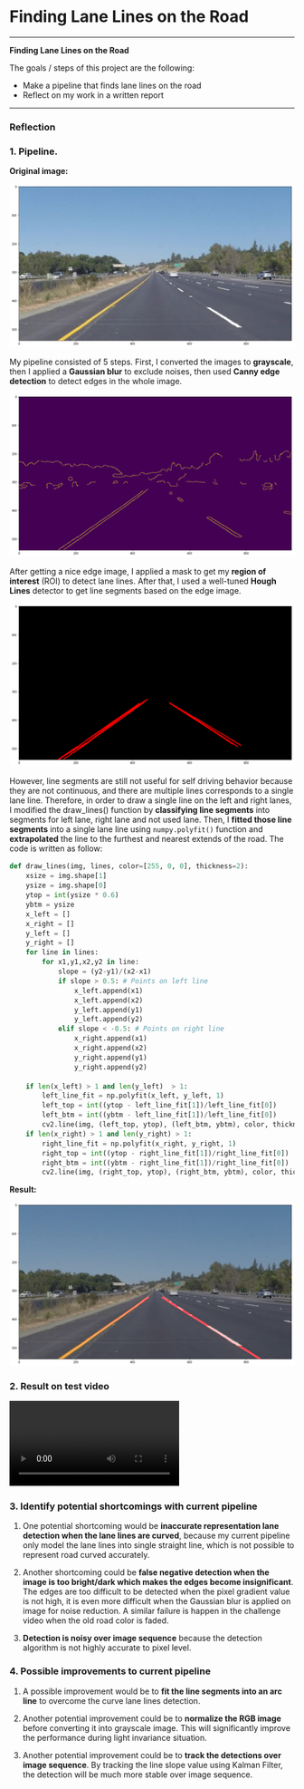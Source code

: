 # **Finding Lane Lines on the Road** 

---

**Finding Lane Lines on the Road**

The goals / steps of this project are the following:
* Make a pipeline that finds lane lines on the road
* Reflect on my work in a written report

---

### Reflection

### 1. Pipeline.

**Original image:**

![raw](pics/raw.png)

My pipeline consisted of 5 steps. First, I converted the images to **grayscale**, then I applied a **Gaussian blur** to exclude noises, then used **Canny edge detection** to detect edges in the whole image. 

![edge](pics/edge.png)

After getting a nice edge image, I applied a mask to get my **region of interest** (ROI) to detect lane lines. After that, I used a well-tuned **Hough Lines** detector to get line segments based on the edge image. 

![segment](pics/segment.png)

However, line segments are still not useful for self driving behavior because they are not continuous, and there are multiple lines corresponds to a single lane line. Therefore, in order to draw a single line on the left and right lanes, I modified the draw_lines() function by **classifying line segments** into segments for left lane, right lane and not used lane. Then, I **fitted those line segments** into a single lane line using `numpy.polyfit()` function and **extrapolated** the line to the furthest and nearest extends of the road. The code is written as follow:

```python
def draw_lines(img, lines, color=[255, 0, 0], thickness=2):
    xsize = img.shape[1]
    ysize = img.shape[0]
    ytop = int(ysize * 0.6)
    ybtm = ysize
    x_left = []
    x_right = []
    y_left = []
    y_right = []
    for line in lines:
        for x1,y1,x2,y2 in line:
            slope = (y2-y1)/(x2-x1)
            if slope > 0.5: # Points on left line
                x_left.append(x1)
                x_left.append(x2)
                y_left.append(y1)
                y_left.append(y2)
            elif slope < -0.5: # Points on right line
                x_right.append(x1)
                x_right.append(x2)
                y_right.append(y1)
                y_right.append(y2)
                
    if len(x_left) > 1 and len(y_left)  > 1: 
        left_line_fit = np.polyfit(x_left, y_left, 1)
        left_top = int((ytop - left_line_fit[1])/left_line_fit[0])
        left_btm = int((ybtm - left_line_fit[1])/left_line_fit[0])
        cv2.line(img, (left_top, ytop), (left_btm, ybtm), color, thickness)
    if len(x_right) > 1 and len(y_right) > 1: 
        right_line_fit = np.polyfit(x_right, y_right, 1)
        right_top = int((ytop - right_line_fit[1])/right_line_fit[0])
        right_btm = int((ybtm - right_line_fit[1])/right_line_fit[0])
        cv2.line(img, (right_top, ytop), (right_btm, ybtm), color, thickness)
```

**Result:**

![result](pics/result.png)

### 2. Result on test video

<video src="test_videos_output/solidWhiteRight.mp4"></video>

### 3. Identify potential shortcomings with current pipeline

1. One potential shortcoming would be **inaccurate representation lane detection when the lane lines are curved**, because my current pipeline only model the lane lines into single straight line, which is not possible to represent road curved accurately.

2. Another shortcoming could be **false negative detection when the image is too bright/dark which makes the edges become insignificant**. The edges are too difficult to be detected when the pixel gradient value is not high, it is even more difficult when the Gaussian blur is applied on image for noise reduction. A similar failure is happen in the challenge video when the old road color is faded.
3. **Detection is noisy over image sequence** because the detection algorithm is not highly accurate to pixel level.


### 4. Possible improvements to current pipeline

1. A possible improvement would be to **fit the line segments into an arc line** to overcome the curve lane lines detection.

2. Another potential improvement could be to **normalize the RGB image** before converting it into grayscale image. This will significantly improve the performance during light invariance situation.
3. Another potential improvement could be to **track the detections over image sequence**. By tracking the line slope value using Kalman Filter, the detection will be much more stable over image sequence.
